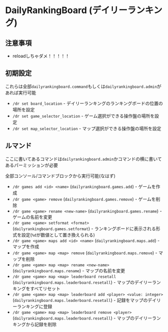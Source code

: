 # DailyRankingBoard (デイリーランキング)

## 注意事項
- reloadしちゃダメ！！！！！

## 初期設定

これらは全部`dailyrankingboard.command`もしくは`dailyrankingboard.admin`があれば実行可能

- `/dr set board_location` - デイリーランキングのランキングボードの位置の場所を設定
- `/dr set game_selector_location` - ゲーム選択ができる操作盤の場所を設定
- `/dr set map_selector_location` - マップ選択ができる操作盤の場所を設定

## ルマンド

ここに書いてあるコマンドは`dailyrankingboard.admin`かコマンドの横に書いてあるパーミッションが必要

全部コンソール/コマンドブロックから実行可能(なはず)

- `/dr games add <id> <name>` (`dailyrankingboard.games.add`) - ゲームを作成
- `/dr game <game> remove` (`dailyrankingboard.games.remove`) - ゲームを削除
- `/dr game <game> rename <new-name>` (`dailyrankingboard.games.rename`) - ゲームの名前を変更
- `/dr game <game> setformat <format>` (`dailyrankingboard.games.setformat`) - ランキングボードに表示される形式を設定(`%d`が数値として置き換えられる)
- `/dr game <game> maps add <id> <name>` (`dailyrankingboard.maps.add`) - マップを作成
- `/dr game <game> map <map> remove` (`dailyrankingboard.maps.remove`) - マップを削除
- `/dr game <game> map <map> rename <new-name>` (`dailyrankingboard.maps.rename`) - マップの名前を変更
- `/dr game <game> map <map> leaderboard resetall` (`dailyrankingboard.maps.leaderboard.resetall`) - マップのデイリーランキングをすべてリセット
- `/dr game <game> map <map> leaderboard add <player> <value: integer>` (`dailyrankingboard.maps.leaderboard.resetall`) - 記録をマップのデイリーランキングに登録
- `/dr game <game> map <map> leaderboard remove <player>` (`dailyrankingboard.maps.leaderboard.resetall`) - マップのデイリーランキングから記録を削除
